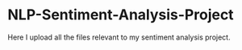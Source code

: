 # NLP-Sentiment-Analysis-Project
Here I upload all the files relevant to my sentiment analysis project.
